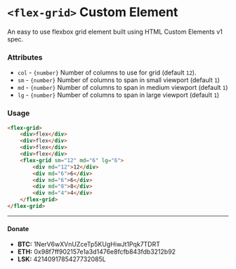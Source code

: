 # `<flex-grid>` Custom Element
An easy to use flexbox grid element built using HTML Custom Elements v1 spec.

### Attributes
- `col` - `{number}` Number of columns to use for grid (default `12`).
- `sm` - `{number}` Number of columns to span in small viewport (default `1`)
- `md` - `{number}` Number of columns to span in medium viewport (default `1`)
- `lg` - `{number}` Number of columns to span in large viewport (default `1`)

### Usage
```html
<flex-grid>
    <div>flex</div>
    <div>flex</div>
    <div>flex</div>
    <div>flex</div>
    <flex-grid sm="12" md="6" lg="6">
        <div md="12">12</div>
        <div md="6">6</div>
        <div md="6">6</div>
        <div md="8">8</div>
        <div md="4">4</div>
    </flex-grid>
</flex-grid>
```

-----------
#### Donate

- **BTC:** 1NerV6wXVnUZceTp5KUgHiwJt1Pqk7TDRT
- **ETH:** 0x98f7ff902157e1a3d1476e8fcfb843fdb3212b92
- **LSK:** 4214091785427732085L

